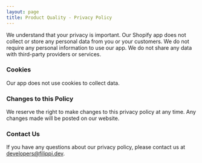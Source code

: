 ```yaml
---
layout: page
title: Product Quality - Privacy Policy
---
```


We understand that your privacy is important. Our Shopify app does not collect or store any personal data from you or your customers. We do not require any personal information to use our app. We do not share any data with third-party providers or services.

### Cookies

Our app does not use cookies to collect data.

### Changes to this Policy

We reserve the right to make changes to this privacy policy at any time. Any changes made will be posted on our website.

### Contact Us

If you have any questions about our privacy policy, please contact us at developers@filippi.dev.
